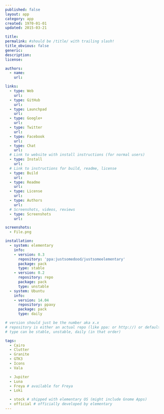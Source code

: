 ```yaml
---
published: false
layout: app
category: app
created: 1970-01-01
updated: 2015-03-21

title:
permalink: #should be /title/ with trailing slash!
title_obvious: false
generic:
description:
license:

authors:
  - name:
    url:

links:
  - type: Web
    url:
  - type: GitHub
    url:
  - type: Launchpad
    url:
  - type: Google+
    url:
  - type: Twitter
    url:
  - type: Facebook
    url:
  - type: Chat
    url:
  # Link to website with install instructions (for normal users)
  - type: Install
    url:
  # Link to instructions for build, readme, license
  - type: Build
    url:
  - type: Readme
    url:
  - type: License
    url:
  - type: Authors
    url:
  # Screenshots, videos, reviews
  - type: Screenshots
    url:

screenshots:
  - File.png

installation:
  - system: elementary
    info:
    - version: 0.3
      repository: 'ppa:justsomedood/justsomeelementary'
      package: pack
      type: stable
    - version: 0.2
      repository: repo
      package: pack
      type: unstable
  - system: Ubuntu
    info:
    - version: 14.04
      repository: ppaxy
      package: pack
      type: daily

# version should just be the number aka x.x
# repository is either an actual repo (like ppa: or http://) or default/stock (which one?)
# type can be stable, unstable, daily (in that order)

tags:
  - Cairo
  - Clutter
  - Granite
  - GTK3
  - Icons
  - Vala

  - Jupiter
  - Luna
  - Freya # available for Freya
  - Loki

  - stock # shipped with elementary OS (might include Gnome Apps)
  - official # officially developed by elementary
---
```


